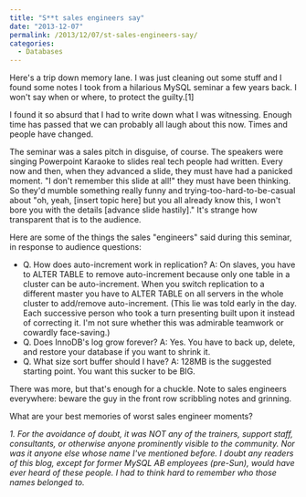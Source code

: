 ```yaml
---
title: "S**t sales engineers say"
date: "2013-12-07"
permalink: /2013/12/07/st-sales-engineers-say/
categories:
  - Databases
---
```

Here's a trip down memory lane. I was just cleaning out some stuff and I found some notes I took from a hilarious MySQL seminar a few years back. I won't say when or where, to protect the guilty.[1] 

I found it so absurd that I had to write down what I was witnessing. Enough time has passed that we can probably all laugh about this now. Times and people have changed. 

The seminar was a sales pitch in disguise, of course. The speakers were singing Powerpoint Karaoke to slides real tech people had written. Every now and then, when they advanced a slide, they must have had a panicked moment. "I don't remember this slide at all!" they must have been thinking. So they'd mumble something really funny and trying-too-hard-to-be-casual about "oh, yeah, [insert topic here] but you all already know this, I won't bore you with the details [advance slide hastily]." It's strange how transparent that is to the audience. 

Here are some of the things the sales "engineers" said during this seminar, in response to audience questions: 

*   Q. How does auto-increment work in replication? A: On slaves, you have to ALTER TABLE to remove auto-increment because only one table in a cluster can be auto-increment. When you switch replication to a different master you have to ALTER TABLE on all servers in the whole cluster to add/remove auto-increment. (This lie was told early in the day. Each successive person who took a turn presenting built upon it instead of correcting it. I'm not sure whether this was admirable teamwork or cowardly face-saving.) 
*   Q. Does InnoDB's log grow forever? A: Yes. You have to back up, delete, and restore your database if you want to shrink it. 
*   Q. What size sort buffer should I have? A: 128MB is the suggested starting point. You want this sucker to be BIG. </ul> 

There was more, but that's enough for a chuckle. Note to sales engineers everywhere: beware the guy in the front row scribbling notes and grinning. 

What are your best memories of worst sales engineer moments? 

*1. For the avoidance of doubt, it was NOT any of the trainers, support staff, consultants, or otherwise anyone prominently visible to the community. Nor was it anyone else whose name I've mentioned before. I doubt any readers of this blog, except for former MySQL AB employees (pre-Sun), would have ever heard of these people. I had to think hard to remember who those names belonged to.*
